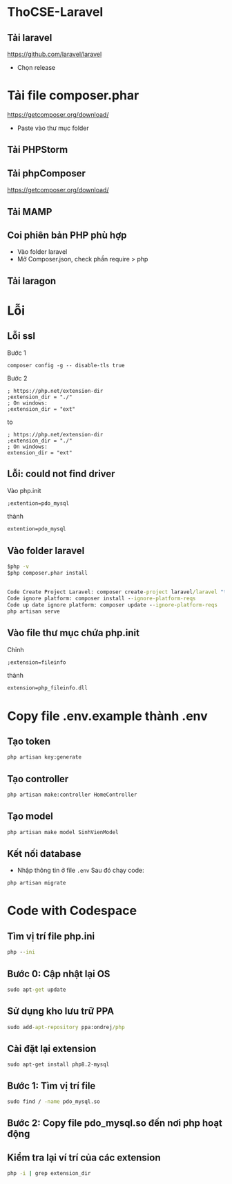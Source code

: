
# ThoCSE-Laravel

## Tải laravel
https://github.com/laravel/laravel
- Chọn release

# Tải file composer.phar
https://getcomposer.org/download/
- Paste vào thư mục folder

## Tải PHPStorm

## Tải phpComposer 
https://getcomposer.org/download/

## Tải MAMP

## Coi phiên bản PHP phù hợp
- Vào folder laravel
- Mở Composer.json, check phần require > php

## Tải laragon

# Lỗi
## Lỗi ssl
Bước 1
```
composer config -g -- disable-tls true
```

Bước 2
```
; https://php.net/extension-dir
;extension_dir = "./"
; On windows:
;extension_dir = "ext"
```
to
```
; https://php.net/extension-dir
;extension_dir = "./"
; On windows:
extension_dir = "ext"
```

## Lỗi: could not find driver
Vào php.init
```cmd
;extention=pdo_mysql
```
thành 
```cmd
extention=pdo_mysql
```

## Vào folder laravel
```cmd
$php -v
$php composer.phar install
```

## 
```cmd
Code Create Project Laravel: composer create-project laravel/laravel "tên thư  mục"
Code ignore platform: composer install --ignore-platform-reqs
Code up date ignore platform: composer update --ignore-platform-reqs
php artisan serve
```

## Vào file thư mục chứa php.init
Chỉnh
```cmd
;extension=fileinfo
```

thành
```cmd
extension=php_fileinfo.dll

```


# Copy file .env.example thành .env

## Tạo token 
```cmd
php artisan key:generate
```

## Tạo controller
```cmd
php artisan make:controller HomeController
```

## Tạo model
```cmd
php artisan make model SinhVienModel
```

## Kết nối database
- Nhập thông tin ở file `.env`
Sau đó chạy code:
```cmd
php artisan migrate
```

# Code with Codespace

## Tìm vị trí file php.ini
```cmd
php --ini
```

## Bước 0: Cập nhật lại OS
```cmd
sudo apt-get update
```

## Sử dụng kho lưu trữ PPA
```cmd
sudo add-apt-repository ppa:ondrej/php
```

## Cài đặt lại extension
```
sudo apt-get install php8.2-mysql
```

## Bước 1: Tìm vị trí file
```cmd
sudo find / -name pdo_mysql.so
```
## Bước 2: Copy file pdo_mysql.so đến nơi php hoạt động

## Kiểm tra lại ví trí của các extension
```cmd
php -i | grep extension_dir
```
